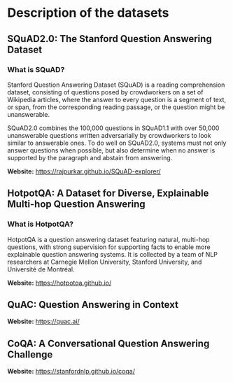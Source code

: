 # Description of the datasets

## SQuAD2.0: The Stanford Question Answering Dataset

### What is SQuAD?
Stanford Question Answering Dataset (SQuAD) is a reading comprehension dataset, consisting of questions posed by crowdworkers on a set of Wikipedia articles, where the answer to every question is a segment of text, or span, from the corresponding reading passage, or the question might be unanswerable.

SQuAD2.0 combines the 100,000 questions in SQuAD1.1 with over 50,000 unanswerable questions written adversarially by crowdworkers to look similar to answerable ones. To do well on SQuAD2.0, systems must not only answer questions when possible, but also determine when no answer is supported by the paragraph and abstain from answering.

**Website:** https://rajpurkar.github.io/SQuAD-explorer/

## HotpotQA: A Dataset for Diverse, Explainable Multi-hop Question Answering
### What is HotpotQA?
HotpotQA is a question answering dataset featuring natural, multi-hop questions, with strong supervision for supporting facts to enable more explainable question answering systems. It is collected by a team of NLP researchers at Carnegie Mellon University, Stanford University, and Université de Montréal.

**Website:** https://hotpotqa.github.io/

## QuAC: Question Answering in Context

**Website:** https://quac.ai/

## CoQA: A Conversational Question Answering Challenge 

**Website:** https://stanfordnlp.github.io/coqa/
